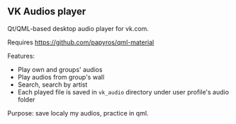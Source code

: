 ## VK Audios player

Qt/QML-based desktop audio player for vk.com.

Requires https://github.com/papyros/qml-material

Features:
 - Play own and groups' audios
 - Play audios from group's wall
 - Search, search by artist 
 - Each played file is saved in `vk_audio` directory under user profile's audio folder

Purpose: save localy my audios, practice in qml.

